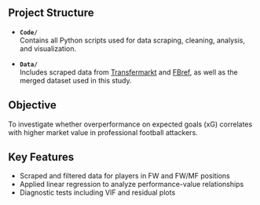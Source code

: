 ## Project Structure

- **`Code/`**  
  Contains all Python scripts used for data scraping, cleaning, analysis, and visualization.

- **`Data/`**  
  Includes scraped data from [Transfermarkt](https://www.transfermarkt.com/) and [FBref](https://fbref.com/), 
  as well as the merged dataset used in this study.

## Objective

To investigate whether overperformance on expected goals (xG) correlates with higher market value in professional football attackers.

## Key Features

- Scraped and filtered data for players in FW and FW/MF positions  
- Applied linear regression to analyze performance-value relationships  
- Diagnostic tests including VIF and residual plots  
